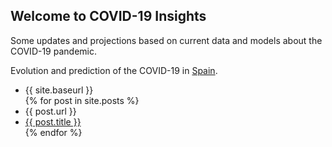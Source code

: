 ## Welcome to COVID-19 Insights

Some updates and projections based on current data and models about the COVID-19 pandemic.

Evolution and prediction of the COVID-19 in [Spain](https://github.com/pablocarb/covid19/blob/master/covid-19-predictions.ipynb).

<ul>
<li>{{ site.baseurl }}</li>
  {% for post in site.posts %}
  <li>{{ post.url }}</li>
    <li>
      <a href="{{{ post.url }}">{{ post.title }}</a>
    </li>
  {% endfor %}
</ul>
